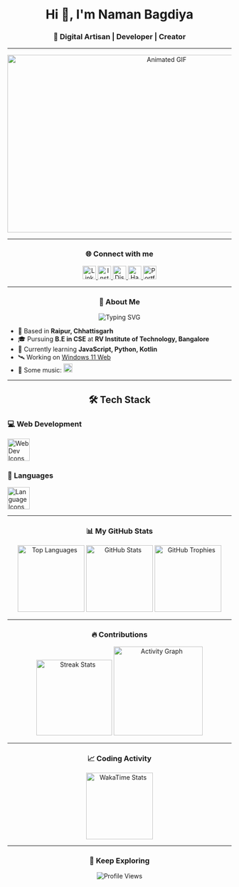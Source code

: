 <h1 align="center">Hi 👋, I'm Naman Bagdiya</h1>
<h3 align="center">🚀 Digital Artisan | Developer | Creator</h3>

---

<p align="center">
  <img src="https://media.giphy.com/media/qgQUggAC3Pfv687qPC/giphy.gif" width="700" height="400" alt="Animated GIF" />
</p>

---

<h3 align="center">🌐 Connect with me</h3>

<p align="center">
  <a href="https://www.linkedin.com/in/namanbagdiya/" target="_blank">
    <img src="https://img.shields.io/badge/LinkedIn-0077B5?style=for-the-badge&logo=linkedin&logoColor=white" height="30" alt="LinkedIn" />
  </a>
  <a href="https://instagram.com/namaan_b" target="_blank">
    <img src="https://img.shields.io/badge/Instagram-E4405F?style=for-the-badge&logo=instagram&logoColor=white" height="30" alt="Instagram" />
  </a>
  <a href="https://discordapp.com/users/932995196101201951" target="_blank">
    <img src="https://img.shields.io/badge/Discord-7289DA?style=for-the-badge&logo=discord&logoColor=white" height="30" alt="Discord" />
  </a>
  <a href="https://www.hackerrank.com/namanbagdiya" target="_blank">
    <img src="https://img.shields.io/badge/HackerRank-2EC866?style=for-the-badge&logo=hackerrank&logoColor=white" height="30" alt="HackerRank" />
  </a>
  <a href="https://www.namanbagdiya.me/" target="_blank">
    <img src="https://img.shields.io/badge/Portfolio-0f3c4c?style=for-the-badge&logo=authy&logoColor=white" height="30" alt="Portfolio" />
  </a>
</p>

---

<h3 align="center">📜 About Me</h3>

<p align="center">
  <img src="https://readme-typing-svg.herokuapp.com?font=Roboto&color=%2336BCF7&size=25&center=true&vCenter=true&width=600&lines=Full-Stack+Web+Developer;Tech+Enthusiast;Always+Learning+New+Things" alt="Typing SVG" />
</p>

<p align="left">  <ul>  <li>📍 Based in <strong>Raipur, Chhattisgarh</strong></li>
    <li>🎓 Pursuing <strong>B.E in CSE</strong> at <strong>RV Institute of Technology, Bangalore</strong></li>
    <li>🔭 Currently learning <strong>JavaScript, Python, Kotlin</strong></li>
    <li>🛰️ Working on <a href="https://namanog.github.io/Win11/">Windows 11 Web</a></li>
    <li>🎵 Some music: <a href="https://music.apple.com/profile/NamanOG" target="_blank"><img src="https://upload.wikimedia.org/wikipedia/commons/5/5f/Apple_Music_icon.svg" alt="Apple Music" height="20" width="20" /></a></li>
  </ul>
</p>

---

<h2 align="center">🛠️ Tech Stack</h2>

<p align="center">
  <h3>💻 Web Development</h3>
  <img src="https://skillicons.dev/icons?i=html,css,js,ts,react,nextjs,nodejs,express,mongodb" height="50" alt="Web Dev Icons" />
</p>

<p align="center">
  <h3>📝 Languages</h3>
  <img src="https://skillicons.dev/icons?i=cpp,python,kotlin" height="50" alt="Language Icons" />
</p>

---

<h3 align="center">📊 My GitHub Stats</h3>

<p align="center">
  <img src="https://github-readme-stats.vercel.app/api/top-langs?username=NamanOG&layout=compact&theme=dracula" height="150" alt="Top Languages" />
  <img src="https://github-readme-stats.vercel.app/api?username=NamanOG&show_icons=true&theme=radical" height="150" alt="GitHub Stats" />
  <img src="https://github-profile-trophy.vercel.app/?username=NamanOG&theme=radical" height="150" alt="GitHub Trophies" />
</p>

---

<h3 align="center">🔥 Contributions</h3>

<p align="center">
  <img src="https://github-readme-streak-stats.herokuapp.com/?user=NamanOG&theme=radical" height="170" alt="Streak Stats" />
  <img src="https://github-readme-activity-graph.vercel.app/graph?username=NamanOG&theme=github-compact" height="200" alt="Activity Graph" />
</p>

---

<h3 align="center">📈 Coding Activity</h3>

<p align="center">
  <img src="https://github-readme-stats.vercel.app/api/wakatime?username=@NamanOG&theme=radical&v=2&refresh=1" height="150" alt="WakaTime Stats" />
</p>

---

<h3 align="center">🚀 Keep Exploring</h3>

<p align="center">
  <img src="https://komarev.com/ghpvc/?username=NamanOG&style=flat-square&color=blue" alt="Profile Views" />
</p>
